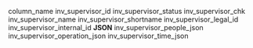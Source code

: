 column_name
inv_supervisor_id
inv_supervisor_status
inv_supervisor_chk
inv_supervisor_name
inv_supervisor_shortname
inv_supervisor_legal_id
inv_supervisor_internal_id
__JSON__
inv_supervisor_people_json
inv_supervisor_operation_json
inv_supervisor_time_json

